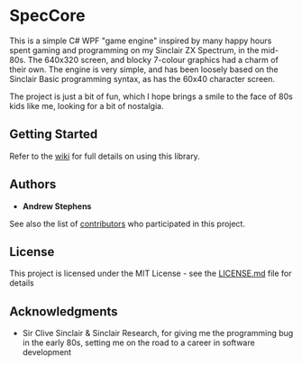 # SpecCore

This is a simple C# WPF "game engine" inspired by many happy hours spent gaming and programming on my Sinclair ZX Spectrum, in the mid-80s. The 640x320 screen, and blocky 7-colour graphics had a charm of their own. The engine is very simple, and has been loosely based on the Sinclair Basic programming syntax, as has the 60x40 character screen.

The project is just a bit of fun, which I hope brings a smile to the face of 80s kids like me, looking for a bit of nostalgia.

## Getting Started

Refer to the [wiki](https://github.com/andyste1/SpecCore/wiki) for full details on using this library.


## Authors

* **Andrew Stephens**

See also the list of [contributors](https://github.com/andyste1/SpecCore/graphs/contributors) who participated in this project.

## License

This project is licensed under the MIT License - see the [LICENSE.md](LICENSE.md) file for details

## Acknowledgments

* Sir Clive Sinclair & Sinclair Research, for giving me the programming bug in the early 80s, setting me on the road to a career in software development
